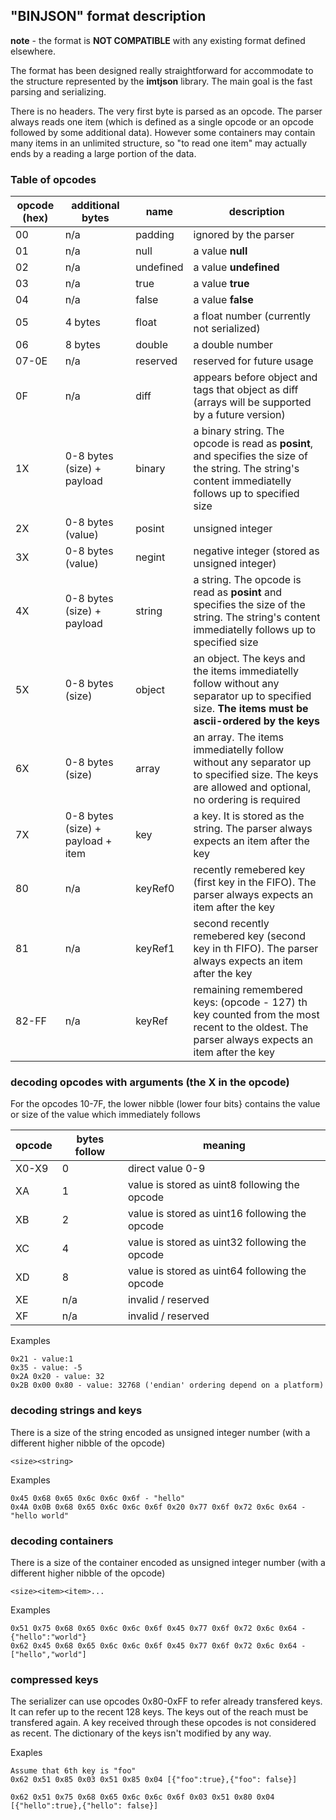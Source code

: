 ## "BINJSON" format description

**note** - the format is **NOT COMPATIBLE** with any existing format defined elsewhere.

The format has been designed really straightforward for accommodate to the structure represented by the **imtjson** library. The main goal is the fast parsing and serializing.

There is no headers. The very first byte is parsed as an opcode. The parser always reads one item (which is defined as a single opcode or an opcode followed by some additional data). However some containers may contain many items in an unlimited structure, so "to read one item" may actually ends by a reading a large portion of the data.

### Table of opcodes

| opcode (hex) | additional bytes | name | description |
|---|---|---|---|
| 00 | n/a | padding | ignored by the parser |
| 01 | n/a | null | a value **null** |
| 02 | n/a | undefined | a value **undefined** |
| 03 | n/a | true |  a value **true** |
| 04 | n/a | false | a value **false** |
| 05 | 4 bytes | float | a float number (currently not serialized) |
| 06 | 8 bytes | double | a double number |
| 07-0E | n/a | reserved | reserved for future usage |
| 0F | n/a | diff | appears before object and tags that object as diff (arrays will be supported by a future version)|
| 1X | 0-8 bytes (size) + payload | binary | a binary string. The opcode is read as **posint**, and specifies the size of the string. The string's content immediatelly follows up to specified size |
| 2X | 0-8 bytes (value) | posint | unsigned integer |
| 3X | 0-8 bytes (value)| negint | negative integer (stored as unsigned integer) |
| 4X | 0-8 bytes (size) + payload | string | a  string. The opcode is read as **posint** and specifies the size of the string. The string's content immediatelly follows up to specified size |
| 5X | 0-8 bytes (size) | object | an object. The keys and the items immediatelly follow without any separator up to specified size. **The items must be ascii-ordered by the keys**  |
| 6X | 0-8 bytes (size) | array | an array. The items immediatelly follow without any separator up to specified size. The keys are allowed and optional, no ordering is required |
| 7X | 0-8 bytes (size) + payload + item | key | a key. It is stored as the string. The parser always expects an item after the key |
| 80 | n/a | keyRef0 | recently remebered key (first key in the FIFO). The parser always expects an item after the key |
| 81 | n/a | keyRef1 | second recently remebered key (second key in th FIFO). The parser always expects an item after the key |
| 82-FF | n/a | keyRef | remaining remembered keys: (opcode - 127) th key counted from the most recent to the oldest. The parser always expects an item after the key |

### decoding opcodes with arguments (the X in the opcode)

For the opcodes 10-7F, the lower nibble (lower four bits} contains the value or size of the value which immediately follows 

| opcode | bytes follow | meaning |
|---|---|---|
| X0-X9 | 0 | direct value 0-9 |
| XA | 1 | value is stored as uint8 following the opcode |
| XB | 2 | value is stored as uint16 following the opcode |
| XC | 4 | value is stored as uint32 following the opcode |
| XD | 8 | value is stored as uint64 following the opcode |
| XE | n/a | invalid / reserved |
| XF | n/a | invalid / reserved |

Examples
```
0x21 - value:1
0x35 - value: -5
0x2A 0x20 - value: 32
0x2B 0x00 0x80 - value: 32768 ('endian' ordering depend on a platform)
```

### decoding strings and keys

There is a size of the string encoded as unsigned integer number (with  a different higher nibble of the opcode)

```
<size><string>
```

Examples
```
0x45 0x68 0x65 0x6c 0x6c 0x6f - "hello"
0x4A 0x0B 0x68 0x65 0x6c 0x6c 0x6f 0x20 0x77 0x6f 0x72 0x6c 0x64 - "hello world"
```

### decoding containers

There is a size of the container encoded as unsigned integer number (with  a different higher nibble of the opcode)

```
<size><item><item>...
```


Examples
```
0x51 0x75 0x68 0x65 0x6c 0x6c 0x6f 0x45 0x77 0x6f 0x72 0x6c 0x64 - {"hello":"world"}
0x62 0x45 0x68 0x65 0x6c 0x6c 0x6f 0x45 0x77 0x6f 0x72 0x6c 0x64 - ["hello","world"]
```
### compressed keys

The serializer can use opcodes 0x80-0xFF to refer already transfered keys. It can refer up to the recent 128 keys. The keys out of the reach must be transfered again. A key received through these opcodes is not considered as recent. The dictionary of the keys isn't modified by any way.


Exaples
```
Assume that 6th key is "foo"
0x62 0x51 0x85 0x03 0x51 0x85 0x04 [{"foo":true},{"foo": false}]  

0x62 0x51 0x75 0x68 0x65 0x6c 0x6c 0x6f 0x03 0x51 0x80 0x04 [{"hello":true},{"hello": false}]
```


